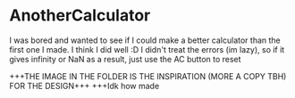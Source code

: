 # AnotherCalculator
I was bored and wanted to see if I could make a better calculator than the first one I made. I think I did well :D
I didn't treat the errors (im lazy), so if it gives infinity or NaN as a result, just use the AC button to reset

+++THE IMAGE IN THE FOLDER IS THE INSPIRATION (MORE A COPY TBH) FOR THE DESIGN+++
+++Idk how made 
